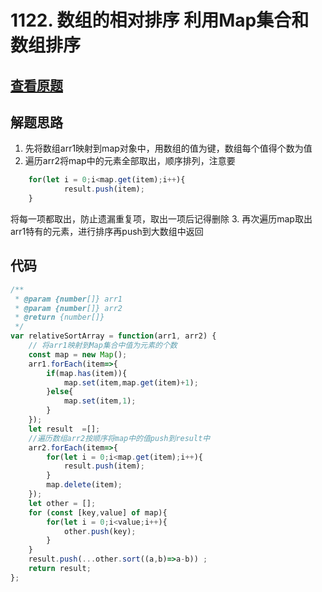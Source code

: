 # 1122. 数组的相对排序 利用Map集合和数组排序

## [查看原题](https://leetcode-cn.com/problems/relative-sort-array/)

## 解题思路
1. 先将数组arr1映射到map对象中，用数组的值为键，数组每个值得个数为值
2. 遍历arr2将map中的元素全部取出，顺序排列，注意要
```	js
	for(let i = 0;i<map.get(item);i++){
			result.push(item);
	}
```
将每一项都取出，防止遗漏重复项，取出一项后记得删除
3. 再次遍历map取出arr1特有的元素，进行排序再push到大数组中返回

## 代码

```javascript
/**
 * @param {number[]} arr1
 * @param {number[]} arr2
 * @return {number[]}
 */
var relativeSortArray = function(arr1, arr2) {
	// 将arr1映射到Map集合中值为元素的个数
	const map = new Map();
	arr1.forEach(item=>{
		if(map.has(item)){
			map.set(item,map.get(item)+1);
		}else{
			map.set(item,1);
		}
	});
	let result  =[];
	//遍历数组arr2按顺序将map中的值push到result中
	arr2.forEach(item=>{
		for(let i = 0;i<map.get(item);i++){
			result.push(item);
		}
		map.delete(item);
	});
	let other = [];
	for (const [key,value] of map){
		for(let i = 0;i<value;i++){
			other.push(key);
		}
	}
	result.push(...other.sort((a,b)=>a-b)) ;
	return result;
};

```